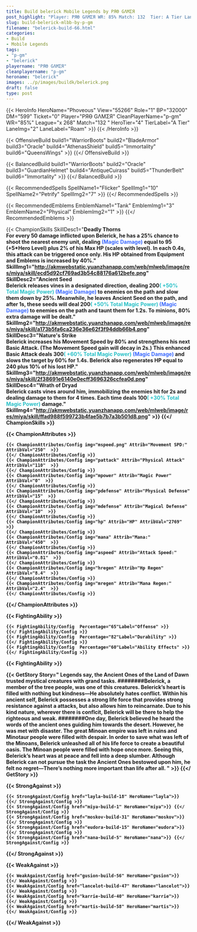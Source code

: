 ```yaml
---
title: Build belerick Mobile Legends by PЯӨ GΛMΣЯ
post_highlight: "Player: PЯӨ GΛMΣЯ WR: 85% Match: 132  Tier: A Tier Lane: Roam"
slug: build-belerick-mlbb-by-p-gm
filename: "belerick-build-66.html"
categories: 
- Build 
- Mobile Legends
tags: 
- "p-gm"
- "belerick"
playername: "PЯӨ GΛMΣЯ"
cleanplayername: "p-gm"
heroname: "belerick"
images: ../p/images/buildk/belerick.png
draft: false
type: post
---
```


{{< HeroInfo HeroName="Phoveous" View="55266" Role="1" BP="32000" DM="599" Ticket="0" Player="PЯӨ GΛMΣЯ" CleanPlayerName="p-gm" WR="85%" League="x 268" Match="132 " HeroTier="4" TierLabel="A Tier" LaneImg="2" LaneLabel="Roam" >}} {{< /HeroInfo >}}
 
{{< OffensiveBuild build1="WarriorBoots"  build2="BladeArmor" build3="Oracle" build4="AthenasShield" build5="Immortality" build6="QueensWings" >}} {{</ OffensiveBuild >}}  

{{< BalancedBuild build1="WarriorBoots"  build2="Oracle" build3="GuardianHelmet" build4="AntiqueCuirass" build5="ThunderBelt" build6="Immortality" >}} {{</ BalancedBuild >}}  

{{< RecommendedSpells SpellName1="Flicker" SpellImg1="10" SpellName2="Petrify" SpellImg2="7" >}} {{</ RecommendedSpells >}}   

{{< RecommendedEmblems EmblemName1="Tank" EmblemImg1="3" EmblemName2="Physical" EmblemImg2="1" >}} {{</ RecommendedEmblems >}}   

{{< ChampionSkills SkillDesc1="<b>Deadly Thorns<br>For every 50 damage inflicted upon Belerick, he has a 25% chance to shoot the nearest enemy unit, dealing <font color='#3B69FF'>(Magic Damage)</font> equal to 95 (+5*Hero Level) plus 2% of his Max HP (scales with level). In each 0.4s, this attack can be triggered once only. His HP obtained from Equipment and Emblems is increased by 40%." SkillImg1="http://akmwebstatic.yuanzhanapp.com/web/mlweb/image/res/miya/skill/ecd5d92cf769ad3b54c88176a612befe.png"  SkillDesc2="<b>Ancient Seed<br>Belerick releases vines in a designated direction, dealing 200<font color='#27C0C7'>( +50% Total Magic Power)</font> <font color='#3B69FF'>(Magic Damage)</font> to enemies on the path and slow them down by 25%. Meanwhile, he leaves Ancient Seed on the path, and after 1s, these seeds will deal 200<font color='#27C0C7'>( +50% Total Magic Power)</font> <font color='#3B69FF'>(Magic Damage)</font> to enemies on the path and taunt them for 1.2s. To minions, 80% extra damage will be dealt." SkillImg2="http://akmwebstatic.yuanzhanapp.com/web/mlweb/image/res/miya/skill/a173b5fa6ca236e36e62f3f94ddb66b4.png"  SkillDesc3="<b>Nature's Strike<br>Belerick increases his Movement Speed by 80% and strengthens his next Basic Attack. (The Movement Speed gain will decay in 2s.) This enhanced Basic Attack deals 300<font color='#27C0C7'>( +60% Total Magic Power)</font> <font color='#3B69FF'>(Magic Damage)</font> and slows the target by 60% for 1.4s. Belerick also regenerates HP equal to 240 plus 10% of his lost HP." SkillImg3="http://akmwebstatic.yuanzhanapp.com/web/mlweb/image/res/miya/skill/2f38691e6140e0ecff3696326ccfea0d.png"  SkillDesc4="<b>Wrath of Dryad<br>Belerick casts vines around him, immobilizing the enemies hit for 2s and dealing damage to them for 4 times. Each time deals 100<font color='#27C0C7'>( +30% Total Magic Power)</font> damage." SkillImg4="http://akmwebstatic.yuanzhanapp.com/web/mlweb/image/res/miya/skill/ffad988f599723b4fae5b7b7a3b501d8.png"  >}} {{</ ChampionSkills >}}
	

{{< ChampionAttributes >}}

	{{< ChampionAttributes/Config img="mspeed.png" Attrib="Movement SPD:" AttribVal="250"  >}} 
	{{</ ChampionAttributes/Config >}}
	{{< ChampionAttributes/Config img="pattack" Attrib="Physical Attack" AttribVal="110"  >}} 
	{{</ ChampionAttributes/Config >}}
	{{< ChampionAttributes/Config img="mpower" Attrib="Magic Power" AttribVal="0"  >}} 
	{{</ ChampionAttributes/Config >}}
	{{< ChampionAttributes/Config img="pdefense" Attrib="Physical Defense" AttribVal="15"  >}} 
	{{</ ChampionAttributes/Config >}}
	{{< ChampionAttributes/Config img="mdefense" Attrib="Magical Defense" AttribVal="10"  >}} 
	{{</ ChampionAttributes/Config >}}
	{{< ChampionAttributes/Config img="hp" Attrib="HP" AttribVal="2769"  >}} 
	{{</ ChampionAttributes/Config >}}
	{{< ChampionAttributes/Config img="mana" Attrib="Mana:" AttribVal="450"  >}} 
	{{</ ChampionAttributes/Config >}}
	{{< ChampionAttributes/Config img="aspeed" Attrib="Attack Speed:" AttribVal="0.81"  >}} 
	{{</ ChampionAttributes/Config >}}
	{{< ChampionAttributes/Config img="hregen" Attrib="Hp Regen" AttribVal="8.4"  >}} 
	{{</ ChampionAttributes/Config >}}
	{{< ChampionAttributes/Config img="mregen" Attrib="Mana Regen:" AttribVal="2.4"  >}} 
	{{</ ChampionAttributes/Config >}}
	
	
{{</ ChampionAttributes >}}


{{< FightingAbility >}}

	{{< FightingAbility/Config  Percentage="65"Label="Offense" >}} 
	{{</ FightingAbility/Config >}}		
	{{< FightingAbility/Config  Percentage="82"Label="Durability" >}} 
	{{</ FightingAbility/Config >}}
	{{< FightingAbility/Config  Percentage="60"Label="Ability Effects" >}} 
	{{</ FightingAbility/Config >}}
	
{{< FightingAbility >}}

{{< GetStory Story=" Legends say, the Ancient Ones of the Land of Dawn trusted mystical creatures with grand tasks. ########Belerick, a member of the tree people, was one of this creatures. Belerick’s heart is filled with nothing but kindness—He absolutely hates conflict. Within his ancient self, Belerick possesses a strong life force that provides strong resistance against a attacks, but also allows him to reincarnate. Due to his kind nature, wherever there is conflcit, Belerick will be there to help the righteous and weak. ########One day, Belerick believed he heard the words of the ancient ones guiding him towards the desert. However, he was met with disaster. The great Minoan empire was left in ruins and Minotaur people were filled with despair. In order to save what was left of the Minoans, Belerick unleashed all of his life force to create a beautiful oasis. The Minoan people were filled with hope once more. Seeing this, Belerick’s heart was at peace and fell into a deep slumber. Although Belerick can not pursue the task the Ancient Ones bestowed upon him, he felt no regret—There’s nothing more important than life after all. " >}}  {{</ GetStory >}}

{{< StrongAgainst >}}

	{{< StrongAgainst/Config href="layla-build-18" HeroName="layla">}} {{</ StrongAgainst/Config >}}
	{{< StrongAgainst/Config href="miya-build-1" HeroName="miya">}} {{</ StrongAgainst/Config >}}
	{{< StrongAgainst/Config href="moskov-build-31" HeroName="moskov">}} {{</ StrongAgainst/Config >}}
	{{< StrongAgainst/Config href="eudora-build-15" HeroName="eudora">}} {{</ StrongAgainst/Config >}}
	{{< StrongAgainst/Config href="nana-build-5" HeroName="nana">}} {{</ StrongAgainst/Config >}}
	
{{</ StrongAgainst >}}

{{< WeakAgainst >}}

	{{< WeakAgainst/Config href="gusion-build-56" HeroName="gusion">}} {{</ WeakAgainst/Config >}}
	{{< WeakAgainst/Config href="lancelot-build-47" HeroName="lancelot">}} {{</ WeakAgainst/Config >}}
	{{< WeakAgainst/Config href="karrie-build-40" HeroName="karrie">}} {{</ WeakAgainst/Config >}}
	{{< WeakAgainst/Config href="martis-build-58" HeroName="martis">}} {{</ WeakAgainst/Config >}}
	
	
{{</ WeakAgainst >}}

